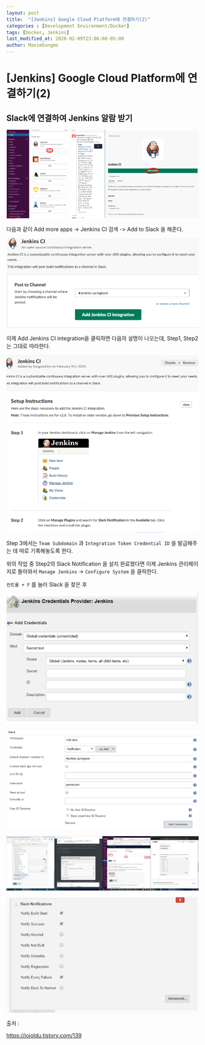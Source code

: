 ```yaml
---
layout: post
title:  "[Jenkins] Google Cloud Platform에 연결하기(2)"
categories : [Development Environment/Docker]
tags: [Docker, Jenkins]
last_modified_at: 2020-02-09T23:06:00-05:00
author: MaximSungmo
---
```




# [Jenkins] Google Cloud Platform에 연결하기(2)



## Slack에 연결하여 Jenkins 알람 받기

![image-20200209235731793](../../assets/images/image-20200209235731793.png)

다음과 같이 Add more apps -> Jenkins CI 검색 -> Add to Slack 을 해준다.

![image-20200209235858100](../../assets/images/image-20200209235858100.png)

이제 Add Jenkins CI integration을 클릭하면 다음의 설명이 나오는데, Step1, Step2 는 그대로 따라한다.

![image-20200210000633148](../../assets/images/image-20200210000633148.png)

Step 3에서는 `Team Subdomain` 과 `Integration Token Credential ID` 을 발급해주는 데 따로 기록해놓도록 한다.

위의 작업 중 Step2의 Slack Notification 을 설치 완료했다면 이제 Jenkins 관리페이지로 돌아와서 `Manage Jenkins` -> `Configure System` 을 클릭한다.

`컨트롤 + F` 를 눌러 Slack 을 찾은 후 



![image-20200210002947949](../../assets/images/image-20200210002947949.png)

![image-20200210003257909](../../assets/images/image-20200210003257909.png)

![image-20200210003407921](../../assets/images/image-20200210003407921.png)



![image-20200210003451689](../../assets/images/image-20200210003451689.png)



출처 : 

https://jojoldu.tistory.com/139